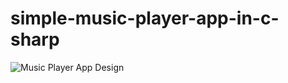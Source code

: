 # simple-music-player-app-in-c-sharp

![Music Player App Design](https://3.bp.blogspot.com/-82Ghlf7fbjE/W208w16D4YI/AAAAAAAADQo/F6UBwAiiiConJw-pKJW6-mFbZcopLs7bgCLcBGAs/s640/Simple%2BMusic%2BPlayer%2BApp%2Bin%2BC%2BSharp%2BProgramming%2BLanguage.PNG)


